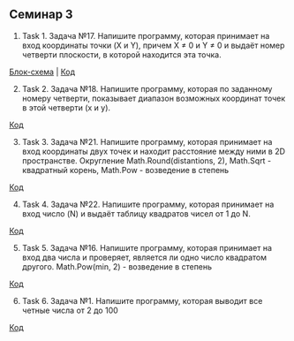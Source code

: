## Семинар 3
1. Task 1. Задача №17. Напишите программу, которая принимает на вход координаты точки (X и Y), причем X ≠ 0 и Y ≠ 0 и выдаёт номер четверти плоскости, в которой находится эта точка.

[Блок-схема](Task1/diagram.drawio.png) | [Код](Task1/Program.cs)

2. Task 2. Задача №18. Напишите программу, которая по заданному номеру
четверти, показывает диапазон возможных координат точек в этой четверти (x и y).


[Код](/Task2/Program.cs)

3. Task 3.  Задача №21. Напишите программу, которая принимает на вход координаты двух точек и находит расстояние между ними в 2D пространстве. Округление  Math.Round(distantions, 2), Math.Sqrt - квадратный корень, Math.Pow - возведение в степень

[Код](Task3/Program.cs)

4. Task 4. Задача №22. Напишите программу, которая принимает на вход число (N) и выдаёт таблицу квадратов чисел от 1 до N.

[Код](Task4/Program.cs)

5. Task 5. Задача №16. Напишите программу, которая принимает на вход два числа и проверяет, является ли одно
число квадратом другого. Math.Pow(min, 2) - возведение в степень

[Код](Task5/Program.cs)

6. Task 6. Задача №1. Напишите программу, которая выводит все четные числа от 2 до 100

[Код](Task6/Program.cs)
